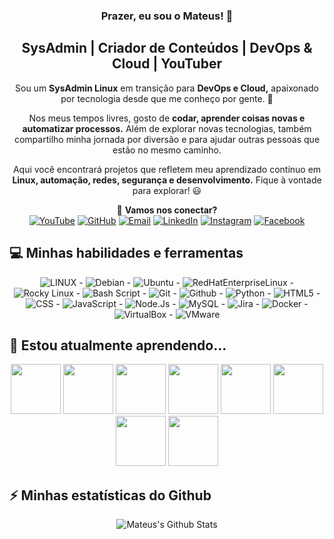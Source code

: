 <h3 align="center">
  Prazer, eu sou o Mateus! 👋
</h3>
  
<h2 align="center">
    SysAdmin | Criador de Conteúdos | DevOps & Cloud | YouTuber
</h2>

<div align="center">

Sou um **SysAdmin Linux** em transição para **DevOps e Cloud,** apaixonado por tecnologia desde que me conheço por gente. 🚀  

Nos meus tempos livres, gosto de **codar, aprender coisas novas e automatizar processos.** Além de explorar novas tecnologias, também compartilho minha jornada por diversão e para ajudar outras pessoas que estão no mesmo caminho.  

Aqui você encontrará projetos que refletem meu aprendizado contínuo em **Linux, automação, redes, segurança e desenvolvimento.** Fique à vontade para explorar! 😃  

🔹 **Vamos nos conectar?** <br>
[![YouTube](https://img.shields.io/badge/YouTube-red?style=for-the-badge&logo=youtube&logoColor=white)](https://youtube.com/@mateussebastiaoms) [![GitHub](https://img.shields.io/badge/GitHub-black?style=for-the-badge&logo=github&logoColor=white)](https://github.com/Mateus-Sebastiao) [![Email](https://img.shields.io/badge/Gmail-EA4335?style=for-the-badge&logo=gmail&logoColor=white)](mailto:network.mateussebastiao@gmail.com) [![LinkedIn](https://img.shields.io/badge/LinkedIn-blue?style=for-the-badge&logo=linkedin&logoColor=white)](https://linkedin.com/in/mateus-sebastiao) [![Instagram](https://img.shields.io/badge/Instagram-orange?style=for-the-badge&logo=instagram&logoColor=white)](https://instagram.com/mateus_sebastiao11) [![Facebook](https://img.shields.io/badge/Facebook-blue?style=for-the-badge&logo=facebook&logoColor=white)](https://facebook.com/mateussebastiaoms) 

</div>

## 💻 Minhas habilidades e ferramentas

<div align="center">

![LINUX](https://img.shields.io/badge/Linux-FCC624?style=for-the-badge&logo=linux&logoColor=black) - ![Debian](https://img.shields.io/badge/Debian-A81D33?style=for-the-badge&logo=debian&logoColor=white) - ![Ubuntu](https://img.shields.io/badge/Ubuntu-E95420?style=for-the-badge&logo=ubuntu&logoColor=white) - ![RedHatEnterpriseLinux](https://img.shields.io/badge/Red_Hat-EE0000?style=for-the-badge&logo=redhat&logoColor=white) - ![Rocky Linux](https://img.shields.io/badge/Rocky_Linux-10B981?style=for-the-badge&logo=rockylinux&logoColor=white) - ![Bash Script](https://img.shields.io/badge/Bash_Script-4EAA25?style=for-the-badge&logo=gnubash&logoColor=white) - ![Git](https://img.shields.io/badge/Git-F05032?style=for-the-badge&logo=git&logoColor=white) - ![Github](https://img.shields.io/badge/Github-181717?style=for-the-badge&logo=github&logoColor=white) - ![Python](https://img.shields.io/badge/Python-3776AB?style=for-the-badge&logo=python&logoColor=white) - ![HTML5](https://img.shields.io/badge/HTML5-E34F26?style=for-the-badge&logo=html5&logoColor=white) - ![CSS](https://img.shields.io/badge/CSS-663399?style=for-the-badge&logo=css&logoColor=white) - ![JavaScript](https://img.shields.io/badge/JavaScript-F7DF1E?style=for-the-badge&logo=javascript&logoColor=white) - ![Node.Js](https://img.shields.io/badge/Node.Js-5FA04E?style=for-the-badge&logo=nodedotjs&logoColor=white) - ![MySQL](https://img.shields.io/badge/MySQL-4479A1?style=for-the-badge&logo=mysql&logoColor=white) - ![Jira](https://img.shields.io/badge/Jira-0052CC?style=for-the-badge&logo=jira&logoColor=white) - ![Docker](https://img.shields.io/badge/Docker-2496ED?style=for-the-badge&logo=docker&logoColor=white) - ![VirtualBox](https://img.shields.io/badge/VirtualBox-2F61B4?style=for-the-badge&logo=virtualbox&logoColor=white) - ![VMware](https://img.shields.io/badge/VMware-607078?style=for-the-badge&logo=docker&logoColor=white)

</div>

## 🌱 Estou atualmente aprendendo...

<div align="center">
  
<img src="https://cdn.jsdelivr.net/gh/devicons/devicon@latest/icons/docker/docker-original-wordmark.svg" width="80" height="80" /> <img src="https://cdn.jsdelivr.net/gh/devicons/devicon@latest/icons/prometheus/prometheus-plain-wordmark.svg" width="80" height="80" /> <img src="https://cdn.jsdelivr.net/gh/devicons/devicon@latest/icons/grafana/grafana-original-wordmark.svg" width="80" height="80" /> <img src="https://cdn.jsdelivr.net/gh/devicons/devicon@latest/icons/kubernetes/kubernetes-original-wordmark.svg" width="80" height="80" /> <img src="https://cdn.jsdelivr.net/gh/devicons/devicon@latest/icons/gitlab/gitlab-original-wordmark.svg" width="80" height="80" /> <img src="https://cdn.jsdelivr.net/gh/devicons/devicon@latest/icons/jenkins/jenkins-original.svg" width="80" height="80" /> <img src="https://cdn.jsdelivr.net/gh/devicons/devicon@latest/icons/vagrant/vagrant-original.svg" width="80" height="80" /> <img src="https://cdn.jsdelivr.net/gh/devicons/devicon@latest/icons/amazonwebservices/amazonwebservices-original-wordmark.svg" width="80" height="80" />

</div>

## ⚡ Minhas estatísticas do Github
<div align="center">
  
![Mateus's Github Stats](https://github-readme-stats.vercel.app/api?username=Mateus-Sebastiao&show_icons=true&theme=dark&locale=pt-pt&hide_title=true&hide=contribs)

</div>

<!--
**Mateus-Sebastiao/Mateus-Sebastiao** is a ✨ _special_ ✨ repository because its `README.md` (this file) appears on your GitHub profile.

Here are some ideas to get you started:

- 🔭 I’m currently working on ...
- 🌱 I’m currently learning ...
- 👯 I’m looking to collaborate on ...
- 🤔 I’m looking for help with ...
- 💬 Ask me about ...
- 📫 How to reach me: ...
- 😄 Pronouns: ...
- ⚡ Fun fact: ...
-->
